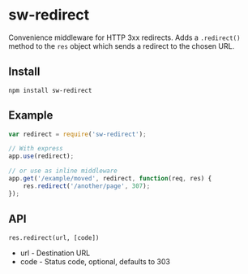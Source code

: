 # sw-redirect

Convenience middleware for HTTP 3xx redirects. Adds a `.redirect()` method to the `res` object which sends a redirect to the chosen URL.

## Install

`npm install sw-redirect`

## Example

```javascript
var redirect = require('sw-redirect');

// With express
app.use(redirect);

// or use as inline middleware
app.get('/example/moved', redirect, function(req, res) {
	res.redirect('/another/page', 307);
});
```

## API

`res.redirect(url, [code])`

* url - Destination URL
* code - Status code, optional, defaults to 303

